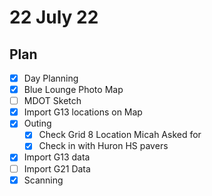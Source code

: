 # 22 July 22
## Plan
- [x] Day Planning
- [x] Blue Lounge Photo Map
- [ ] MDOT Sketch
- [x] Import G13 locations on Map
- [x] Outing
	- [x] Check Grid 8 Location Micah Asked for
	- [x] Check in with Huron HS pavers
- [x] Import G13 data
- [ ] Import G21 Data
- [x] Scanning